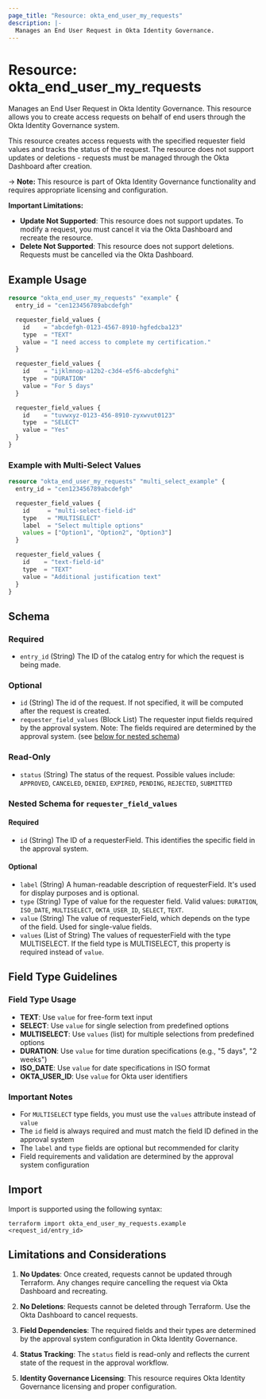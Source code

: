 ```yaml
---
page_title: "Resource: okta_end_user_my_requests"
description: |-
  Manages an End User Request in Okta Identity Governance.
---
```


# Resource: okta_end_user_my_requests

Manages an End User Request in Okta Identity Governance. This resource allows you to create access requests on behalf of end users through the Okta Identity Governance system.

This resource creates access requests with the specified requester field values and tracks the status of the request. The resource does not support updates or deletions - requests must be managed through the Okta Dashboard after creation.

-> **Note:** This resource is part of Okta Identity Governance functionality and requires appropriate licensing and configuration.

**Important Limitations:**
- **Update Not Supported**: This resource does not support updates. To modify a request, you must cancel it via the Okta Dashboard and recreate the resource.
- **Delete Not Supported**: This resource does not support deletions. Requests must be cancelled via the Okta Dashboard.

## Example Usage

```terraform
resource "okta_end_user_my_requests" "example" {
  entry_id = "cen123456789abcdefgh"

  requester_field_values {
    id    = "abcdefgh-0123-4567-8910-hgfedcba123"
    type  = "TEXT"
    value = "I need access to complete my certification."
  }

  requester_field_values {
    id    = "ijklmnop-a12b2-c3d4-e5f6-abcdefghi"
    type  = "DURATION"
    value = "For 5 days"
  }

  requester_field_values {
    id    = "tuvwxyz-0123-456-8910-zyxwvut0123"
    type  = "SELECT"
    value = "Yes"
  }
}
```

### Example with Multi-Select Values

```terraform
resource "okta_end_user_my_requests" "multi_select_example" {
  entry_id = "cen123456789abcdefgh"

  requester_field_values {
    id     = "multi-select-field-id"
    type   = "MULTISELECT"
    label  = "Select multiple options"
    values = ["Option1", "Option2", "Option3"]
  }

  requester_field_values {
    id    = "text-field-id"
    type  = "TEXT"
    value = "Additional justification text"
  }
}
```

<!-- schema generated by tfplugindocs -->
## Schema

### Required

- `entry_id` (String) The ID of the catalog entry for which the request is being made.

### Optional

- `id` (String) The id of the request. If not specified, it will be computed after the request is created.
- `requester_field_values` (Block List) The requester input fields required by the approval system. Note: The fields required are determined by the approval system. (see [below for nested schema](#nestedblock--requester_field_values))

### Read-Only

- `status` (String) The status of the request. Possible values include: `APPROVED`, `CANCELED`, `DENIED`, `EXPIRED`, `PENDING`, `REJECTED`, `SUBMITTED`

<a id="nestedblock--requester_field_values"></a>
### Nested Schema for `requester_field_values`

#### Required

- `id` (String) The ID of a requesterField. This identifies the specific field in the approval system.

#### Optional

- `label` (String) A human-readable description of requesterField. It's used for display purposes and is optional.
- `type` (String) Type of value for the requester field. Valid values: `DURATION`, `ISO_DATE`, `MULTISELECT`, `OKTA_USER_ID`, `SELECT`, `TEXT`.
- `value` (String) The value of requesterField, which depends on the type of the field. Used for single-value fields.
- `values` (List of String) The values of requesterField with the type MULTISELECT. If the field type is MULTISELECT, this property is required instead of `value`.

## Field Type Guidelines

### Field Type Usage

- **TEXT**: Use `value` for free-form text input
- **SELECT**: Use `value` for single selection from predefined options
- **MULTISELECT**: Use `values` (list) for multiple selections from predefined options
- **DURATION**: Use `value` for time duration specifications (e.g., "5 days", "2 weeks")
- **ISO_DATE**: Use `value` for date specifications in ISO format
- **OKTA_USER_ID**: Use `value` for Okta user identifiers

### Important Notes

- For `MULTISELECT` type fields, you must use the `values` attribute instead of `value`
- The `id` field is always required and must match the field ID defined in the approval system
- The `label` and `type` fields are optional but recommended for clarity
- Field requirements and validation are determined by the approval system configuration

## Import

Import is supported using the following syntax:

```shell
terraform import okta_end_user_my_requests.example <request_id/entry_id>
```

## Limitations and Considerations

1. **No Updates**: Once created, requests cannot be updated through Terraform. Any changes require cancelling the request via Okta Dashboard and recreating.

2. **No Deletions**: Requests cannot be deleted through Terraform. Use the Okta Dashboard to cancel requests.

3. **Field Dependencies**: The required fields and their types are determined by the approval system configuration in Okta Identity Governance.

4. **Status Tracking**: The `status` field is read-only and reflects the current state of the request in the approval workflow.

5. **Identity Governance Licensing**: This resource requires Okta Identity Governance licensing and proper configuration.
